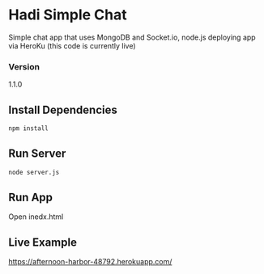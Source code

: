# Hadi Simple Chat

Simple chat app that uses MongoDB and Socket.io, node.js 
deploying app via HeroKu (this code is currently live)

### Version
1.1.0

## Install Dependencies
```bash
npm install 
```

## Run Server
```bash
node server.js
```

## Run App
Open inedx.html

## Live Example
https://afternoon-harbor-48792.herokuapp.com/